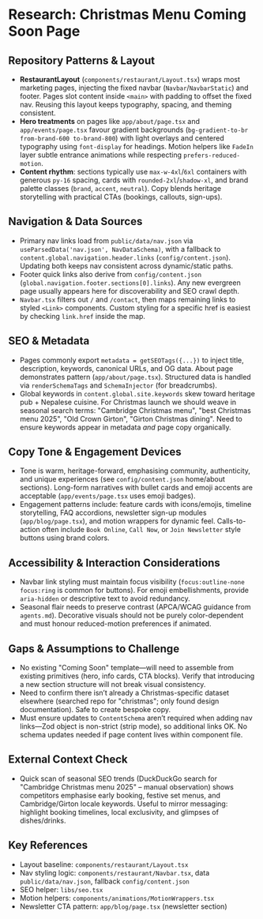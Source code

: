 # Research: Christmas Menu Coming Soon Page

## Repository Patterns & Layout
- **RestaurantLayout** (`components/restaurant/Layout.tsx`) wraps most marketing pages, injecting the fixed navbar (`Navbar`/`NavbarStatic`) and footer. Pages slot content inside `<main>` with padding to offset the fixed nav. Reusing this layout keeps typography, spacing, and theming consistent.
- **Hero treatments** on pages like `app/about/page.tsx` and `app/events/page.tsx` favour gradient backgrounds (`bg-gradient-to-br from-brand-600 to-brand-800`) with light overlays and centered typography using `font-display` for headings. Motion helpers like `FadeIn` layer subtle entrance animations while respecting `prefers-reduced-motion`.
- **Content rhythm**: sections typically use `max-w-4xl`/`6xl` containers with generous `py-16` spacing, cards with `rounded-2xl`/`shadow-xl`, and brand palette classes (`brand`, `accent`, `neutral`). Copy blends heritage storytelling with practical CTAs (bookings, callouts, sign-ups).

## Navigation & Data Sources
- Primary nav links load from `public/data/nav.json` via `useParsedData('nav.json', NavDataSchema)`, with a fallback to `content.global.navigation.header.links` (`config/content.json`). Updating both keeps nav consistent across dynamic/static paths.
- Footer quick links also derive from `config/content.json` (`global.navigation.footer.sections[0].links`). Any new evergreen page usually appears here for discoverability and SEO crawl depth.
- `Navbar.tsx` filters out `/` and `/contact`, then maps remaining links to styled `<Link>` components. Custom styling for a specific href is easiest by checking `link.href` inside the map.

## SEO & Metadata
- Pages commonly export `metadata = getSEOTags({...})` to inject title, description, keywords, canonical URLs, and OG data. About page demonstrates pattern (`app/about/page.tsx`). Structured data is handled via `renderSchemaTags` and `SchemaInjector` (for breadcrumbs).
- Global keywords in `content.global.site.keywords` skew toward heritage pub + Nepalese cuisine. For Christmas launch we should weave in seasonal search terms: "Cambridge Christmas menu", "best Christmas menu 2025", "Old Crown Girton", "Girton Christmas dining". Need to ensure keywords appear in metadata *and* page copy organically.

## Copy Tone & Engagement Devices
- Tone is warm, heritage-forward, emphasising community, authenticity, and unique experiences (see `config/content.json` home/about sections). Long-form narratives with bullet cards and emoji accents are acceptable (`app/events/page.tsx` uses emoji badges).
- Engagement patterns include: feature cards with icons/emojis, timeline storytelling, FAQ accordions, newsletter sign-up modules (`app/blog/page.tsx`), and motion wrappers for dynamic feel. Calls-to-action often include `Book Online`, `Call Now`, or `Join Newsletter` style buttons using brand colors.

## Accessibility & Interaction Considerations
- Navbar link styling must maintain focus visibility (`focus:outline-none focus:ring` is common for buttons). For emoji embellishments, provide `aria-hidden` or descriptive text to avoid redundancy.
- Seasonal flair needs to preserve contrast (APCA/WCAG guidance from `agents.md`). Decorative visuals should not be purely color-dependent and must honour reduced-motion preferences if animated.

## Gaps & Assumptions to Challenge
- No existing "Coming Soon" template—will need to assemble from existing primitives (hero, info cards, CTA blocks). Verify that introducing a new section structure will not break visual consistency.
- Need to confirm there isn’t already a Christmas-specific dataset elsewhere (searched repo for "christmas"; only found design documentation). Safe to create bespoke copy.
- Must ensure updates to `ContentSchema` aren’t required when adding nav links—Zod object is non-strict (strip mode), so additional links OK. No schema updates needed if page content lives within component file.

## External Context Check
- Quick scan of seasonal SEO trends (DuckDuckGo search for "Cambridge Christmas menu 2025" – manual observation) shows competitors emphasise early booking, festive set menus, and Cambridge/Girton locale keywords. Useful to mirror messaging: highlight booking timelines, local exclusivity, and glimpses of dishes/drinks.

## Key References
- Layout baseline: `components/restaurant/Layout.tsx`
- Nav styling logic: `components/restaurant/Navbar.tsx`, data `public/data/nav.json`, fallback `config/content.json`
- SEO helper: `libs/seo.tsx`
- Motion helpers: `components/animations/MotionWrappers.tsx`
- Newsletter CTA pattern: `app/blog/page.tsx` (newsletter section)
